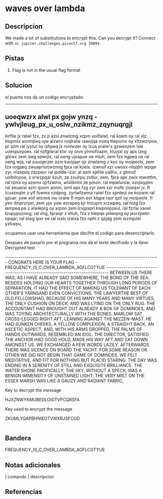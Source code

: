 
# waves over lambda

## Descripcion
We made a lot of substitutions to encrypt this. Can you decrypt it? Connect with `nc jupiter.challenges.picoctf.org 39894`.

## Pistas
1. Flag is not in the usual flag format

## Solucion
el puerto nos da un codigo encryptado:

-------------------------------------------------------------------------------
uoeqwzrx alwl px gojw ynzq - ywlvjleug_px_u_oslw_nzikmz_zqynuqrgjl
-------------------------------------------------------------------------------
klrflle jx ralwl fzx, zx p azsl znwlzmg xzpm xoilfalwl, ral koem oy ral xlz. klxpmlx aonmpeq ojw alzwrx roqlralw rawojqa noeq tlwpomx oy xltzwzrpoe, pr azm ral lyylur oy izhpeq jx ronlwzer oy lzua oralw'x gzwexzem lsle uoespurpoex. ral nzfglwral klxr oy onm ylnnofxazm, kluzjxl oy apx izeg glzwx zem izeg spwrjlx, ral oeng ujxapoe oe mluh, zem fzx ngpeq oe ral oeng wjq. ral zuuojerzer azm kwojqar ojr znwlzmg z koc oy moipeolx, zem fzx rogpeq zwuaprlurjwznng fpra ral koelx. izwnof xzr uwoxx-nlqqlm wpqar zyr, nlzepeq zqzpexr ral ipddle-izxr. al azm xjehle uallhx, z glnnof uoitnlcpoe, z xrwzpqar kzuh, ze zxulrpu zxtlur, zem, fpra apx zwix mwottlm, ral tznix oy azemx ojrfzwmx, wlxliknlm ze pmon. ral mpwlurow, xzrpxyplm ral zeuaow azm qoom aonm, izml apx fzg zyr zem xzr mofe zioeqxr jx. fl lcuazeqlm z ylf fowmx nzdpng. zyrlwfzwmx ralwl fzx xpnleul oe kozwm ral gzuar. yow xoil wlzxoe ow oralw fl mpm eor klqpe razr qzil oy moipeolx. fl ylnr ilmprzrpsl, zem ypr yow eorapeq kjr tnzupm xrzwpeq. ral mzg fzx lempeq pe z xlwleprg oy xrpnn zem lcvjpxprl kwpnnpzeul. ral fzrlw xaoel tzupypuznng; ral xhg, fpraojr z xtluh, fzx z klepqe piilexprg oy jexrzpelm npqar; ral slwg ipxr oe ral lxxlc izwxa fzx nphl z qzjdg zem wzmpzer yzkwpu, 

ocupamos usar una herramienta que decifre el codigo para desencriptarlo.


Despues de pasarlo por el programa nos da el texto decifrado y la llave: 
Decrypted text

------------------------------------------------------------------------------- CONGRATS HERE IS YOUR FLAG - FREQUENCY_IS_C_OVER_LAMBDA_AGFLCGTYUE ------------------------------------------------------------------------------- BETWEEN US THERE WAS, AS I HAVE ALREADY SAID SOMEWHERE, THE BOND OF THE SEA. BESIDES HOLDING OUR HEARTS TOGETHER THROUGH LONG PERIODS OF SEPARATION, IT HAD THE EFFECT OF MAKING US TOLERANT OF EACH OTHER'S YARNSAND EVEN CONVICTIONS. THE LAWYERTHE BEST OF OLD FELLOWSHAD, BECAUSE OF HIS MANY YEARS AND MANY VIRTUES, THE ONLY CUSHION ON DECK, AND WAS LYING ON THE ONLY RUG. THE ACCOUNTANT HAD BROUGHT OUT ALREADY A BOX OF DOMINOES, AND WAS TOYING ARCHITECTURALLY WITH THE BONES. MARLOW SAT CROSS-LEGGED RIGHT AFT, LEANING AGAINST THE MIZZEN-MAST. HE HAD SUNKEN CHEEKS, A YELLOW COMPLEXION, A STRAIGHT BACK, AN ASCETIC ASPECT, AND, WITH HIS ARMS DROPPED, THE PALMS OF HANDS OUTWARDS, RESEMBLED AN IDOL. THE DIRECTOR, SATISFIED THE ANCHOR HAD GOOD HOLD, MADE HIS WAY AFT AND SAT DOWN AMONGST US. WE EXCHANGED A FEW WORDS LAZILY. AFTERWARDS THERE WAS SILENCE ON BOARD THE YACHT. FOR SOME REASON OR OTHER WE DID NOT BEGIN THAT GAME OF DOMINOES. WE FELT MEDITATIVE, AND FIT FOR NOTHING BUT PLACID STARING. THE DAY WAS ENDING IN A SERENITY OF STILL AND EXQUISITE BRILLIANCE. THE WATER SHONE PACIFICALLY; THE SKY, WITHOUT A SPECK, WAS A BENIGN IMMENSITY OF UNSTAINED LIGHT; THE VERY MIST ON THE ESSEX MARSH WAS LIKE A GAUZY AND RADIANT FABRIC,

Key to decrypt the message

HJXZNWYKMUBEDLOIGTVPCQRSFA

Key used to encrypt the message

ZKUMLYQAPBHNIEOTVWXRJSFCGD
```bash()
```

## Bandera

FREQUENCY_IS_C_OVER_LAMBDA_AGFLCGTYUE


## Notas adicionales

| comando | descripcion

## Referencias
